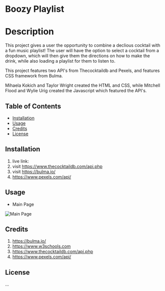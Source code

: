 # Boozy Playlist

# Description

This project gives a user the opportunity to combine a declious cocktail with a fun music playlist! The user will have the option to select a cocktail from a dropdown, which will then give them the directions on how to make the drink, while also loading a playlist for them to listen to. 

This project features two API's from Thecocktaildb and Pexels, and features CSS framework from Bulma. 

Mihaela Kokich and Taylor Wright created the HTML and CSS, while Mitchell Flood and Wylie Urig created the Javascript which featured the API's. 



## Table of Contents
 * [Installation](#Installation) 
 * [Usage](#Usage)
 * [Credits](#Credits)
 * [License](#License)

## Installation

1. live link: 
2. visit https://www.thecocktaildb.com/api.php
3. visit https://bulma.io/
4. https://www.pexels.com/api/ 


## Usage
*  Main Page

![Main Page](Assets/images/The-Weather-Outside-is-Weather.png)


## Credits
1. https://bulma.io/
2. https://www.w3schools.com
3. https://www.thecocktaildb.com/api.php
4. https://www.pexels.com/api/ 

## License
...